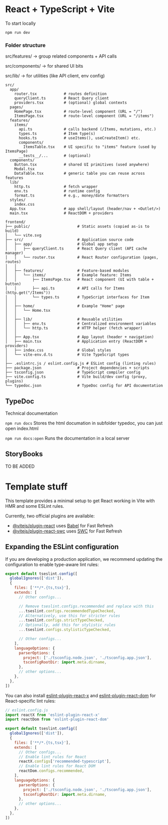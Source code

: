 # React + TypeScript + Vite


To start locally
```
npm run dev
```


### Folder structure  
src/features/ → group related components + API calls

src/components/ → for shared UI bits

src/lib/ → for utilities (like API client, env config)



```
src/
  app/
    router.tsx            # routes definition
    queryClient.ts        # React Query client
    providers.tsx         # (optional) global contexts
  pages/
    HomePage.tsx          # route-level component (URL = "/")
    ItemsPage.tsx         # route-level component (URL = "/items")
  features/
    items/
      api.ts              # calls backend (/Items, mutations, etc.)
      types.ts            # Item type(s)
      hooks.ts            # useItems(), useCreateItem() etc.
      components/
        ItemsTable.tsx    # UI specific to "items" feature (used by ItemsPage)
      __tests__/...       # (optional)
  components/
    Button.tsx            # shared UI primitives (used anywhere)
    Modal.tsx
    DataTable.tsx         # generic table you can reuse across features
  lib/
    http.ts               # fetch wrapper
    env.ts                # runtime config
    format.ts             # e.g., money/date formatters
  styles/
    index.css
  App.tsx                 # app shell/layout (header/nav + <Outlet/>)
  main.tsx                # ReactDOM + providers

```


```
frontend/
├── public/                     # Static assets (copied as-is to build)
│   └── vite.svg
├── src/                        # Application source code
│   ├── app/                    # Global app setup
│   │   ├── queryClient.ts      # React Query client (API cache manager)
│   │   └── router.tsx          # React Router configuration (pages, routes)
│   │
│   ├── features/               # Feature-based modules
│   │   └── items/              # Example feature: Items
│   │       ├── ItemsPage.tsx   # React component (UI with table + button)
│   │       ├── api.ts          # API calls for Items (http.get("/Items"))
│   │       └── types.ts        # TypeScript interfaces for Item
│   │
│   ├── home/                   # Example "Home" page
│   │   └── Home.tsx
│   │
│   ├── lib/                    # Reusable utilities
│   │   ├── env.ts              # Centralized environment variables
│   │   └── http.ts             # HTTP helper (fetch wrapper)
│   │
│   ├── App.tsx                 # App layout (header + navigation)
│   ├── main.tsx                # Application entry (ReactDOM + providers)
│   ├── index.css               # Global styles
│   └── vite-env.d.ts           # Vite TypeScript types
│
├── .eslintrc.js / eslint.config.js # ESLint config (linting rules)
├── package.json                # Project dependencies + scripts
├── tsconfig.json               # TypeScript compiler config
├── vite.config.ts              # Vite build/dev config (proxy, plugins)
└── typedoc.json                # TypeDoc config for API documentation

```


## TypeDoc
Technical documentation 

`npm run docs`
Stores the html documation in subfolder typedoc, you can just open index.html

`npm run docs:open`
Runs the documentation in a local server



## StoryBooks
TO BE ADDED


# Template stuff
This template provides a minimal setup to get React working in Vite with HMR and some ESLint rules.

Currently, two official plugins are available:

- [@vitejs/plugin-react](https://github.com/vitejs/vite-plugin-react/blob/main/packages/plugin-react) uses [Babel](https://babeljs.io/) for Fast Refresh
- [@vitejs/plugin-react-swc](https://github.com/vitejs/vite-plugin-react/blob/main/packages/plugin-react-swc) uses [SWC](https://swc.rs/) for Fast Refresh

## Expanding the ESLint configuration

If you are developing a production application, we recommend updating the configuration to enable type-aware lint rules:

```js
export default tseslint.config([
  globalIgnores(['dist']),
  {
    files: ['**/*.{ts,tsx}'],
    extends: [
      // Other configs...

      // Remove tseslint.configs.recommended and replace with this
      ...tseslint.configs.recommendedTypeChecked,
      // Alternatively, use this for stricter rules
      ...tseslint.configs.strictTypeChecked,
      // Optionally, add this for stylistic rules
      ...tseslint.configs.stylisticTypeChecked,

      // Other configs...
    ],
    languageOptions: {
      parserOptions: {
        project: ['./tsconfig.node.json', './tsconfig.app.json'],
        tsconfigRootDir: import.meta.dirname,
      },
      // other options...
    },
  },
])
```

You can also install [eslint-plugin-react-x](https://github.com/Rel1cx/eslint-react/tree/main/packages/plugins/eslint-plugin-react-x) and [eslint-plugin-react-dom](https://github.com/Rel1cx/eslint-react/tree/main/packages/plugins/eslint-plugin-react-dom) for React-specific lint rules:

```js
// eslint.config.js
import reactX from 'eslint-plugin-react-x'
import reactDom from 'eslint-plugin-react-dom'

export default tseslint.config([
  globalIgnores(['dist']),
  {
    files: ['**/*.{ts,tsx}'],
    extends: [
      // Other configs...
      // Enable lint rules for React
      reactX.configs['recommended-typescript'],
      // Enable lint rules for React DOM
      reactDom.configs.recommended,
    ],
    languageOptions: {
      parserOptions: {
        project: ['./tsconfig.node.json', './tsconfig.app.json'],
        tsconfigRootDir: import.meta.dirname,
      },
      // other options...
    },
  },
])
```
